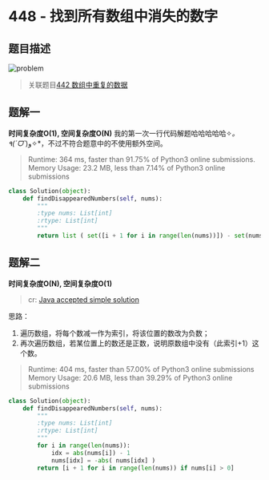 # 448 - 找到所有数组中消失的数字

## 题目描述
![problem](images/448.png)


>关联题目[442 数组中重复的数据](https://github.com/Rosevil1874/LeetCode/tree/master/Python-Solution/442_Find-All-Duplicates-in-an-Array)


## 题解一
**时间复杂度O(1), 空间复杂度O(N)**
我的第一次一行代码解题哈哈哈哈哈✧*｡٩(ˊᗜˋ*)و✧\*，不过不符合题意中的不使用额外空间。

> Runtime: 364 ms, faster than 91.75% of Python3 online submissions.  
Memory Usage: 23.2 MB, less than 7.14% of Python3 online submissions

```python
class Solution(object):
    def findDisappearedNumbers(self, nums):
        """
        :type nums: List[int]
        :rtype: List[int]
        """
        return list ( set([i + 1 for i in range(len(nums))]) - set(nums) )
```


## 题解二
**时间复杂度O(N), 空间复杂度O(1)**
>cr: [Java accepted simple solution](https://leetcode.com/problems/find-all-numbers-disappeared-in-an-array/discuss/92956/Java-accepted-simple-solution)  

思路：  
1. 遍历数组，将每个数减一作为索引，将该位置的数改为负数；
2. 再次遍历数组，若某位置上的数还是正数，说明原数组中没有（此索引+1）这个数。

> Runtime: 404 ms, faster than 57.00% of Python3 online submissions  
Memory Usage: 20.6 MB, less than 39.29% of Python3 online submissions

```python
class Solution(object):
    def findDisappearedNumbers(self, nums):
        """
        :type nums: List[int]
        :rtype: List[int]
        """
        for i in range(len(nums)):
            idx = abs(nums[i]) - 1
            nums[idx] = -abs( nums[idx] )
        return [i + 1 for i in range(len(nums)) if nums[i] > 0]
```